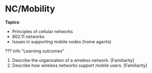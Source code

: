 # NC/Mobility

**Topics**:
- Principles of cellular networks
- 802.11 networks
- Issues in supporting mobile nodes (home agents)

??? info "Learning outcomes"
1. Describe the organization of a wireless network. [Familiarity]
2. Describe how wireless networks support mobile users. [Familiarity]
